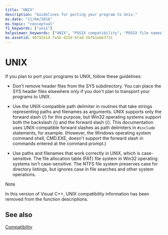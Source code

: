 ```yaml
---
title: "UNIX"
description: "Guidelines for porting your program to Unix."
ms.date: "11/04/2016"
ms.topic: "conceptual"
f1_keywords: ["unix"]
helpviewer_keywords: ["UNIX", "POSIX compatibility", "POSIX file names", "UNIX, compatibility"]
ms.assetid: 40792414-7a5b-415d-bfa8-2bfb1ebb3731
---
```

# UNIX

If you plan to port your programs to UNIX, follow these guidelines:

- Don't remove header files from the SYS subdirectory. You can place the SYS header files elsewhere only if you don't plan to transport your programs to UNIX.

- Use the UNIX-compatible path delimiter in routines that take strings representing paths and filenames as arguments. UNIX supports only the forward slash (/) for this purpose, but Win32 operating systems support both the backslash (\\) and the forward slash (/). This documentation uses UNIX-compatible forward slashes as path delimiters in `#include` statements, for example. (However, the Windows operating system command shell, CMD.EXE, doesn't support the forward slash in commands entered at the command prompt.)

- Use paths and filenames that work correctly in UNIX, which is case-sensitive. The file allocation table (FAT) file system in Win32 operating systems isn't case-sensitive. The NTFS file system preserves case for directory listings, but ignores case in file searches and other system operations.

> [!NOTE]
>  In this version of Visual C++, UNIX compatibility information has been removed from the function descriptions.

## See also

[Compatibility](../c-runtime-library/compatibility.md)
